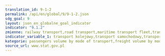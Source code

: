 ```yaml
---
translation_id: 9-1-2
permalink: /api/en/global/9/9-1-2.json
sdg_goal: 9
layout: json_en_globalne_goal_indicator
indicator: "9.1.2"
zmienne: railway transport,road transport,maritime transport fleet,transport by inland waterway fleet,air transport;railway transport,road transport,pipeline transport,maritime transport fleet,transport by inland waterway fleet,air transport
indicator_variable_1: transport kolejowy,transport samochodowy,transport morski,śródlądowy transport wodny,transport lotniczy;transport kolejowy_,transport samochodowy_,transport rurociągowy_,transport morski_,śródlądowy transport wodny_,transport lotniczy_;
kategorie: passengers volume by mode of transport,freight volume by mode of transport
source_url: www.stat.gov.pl
---
```


